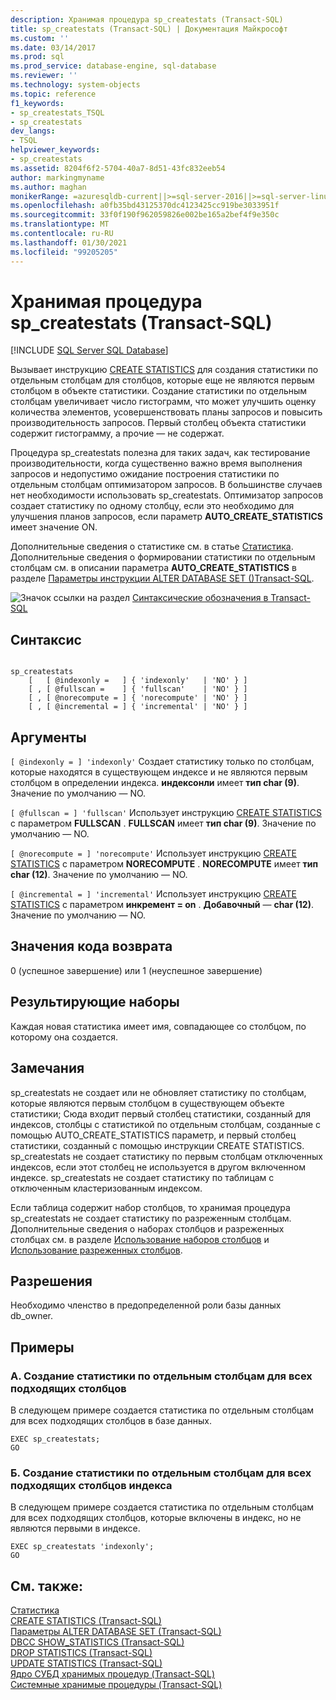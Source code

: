 ```yaml
---
description: Хранимая процедура sp_createstats (Transact-SQL)
title: sp_createstats (Transact-SQL) | Документация Майкрософт
ms.custom: ''
ms.date: 03/14/2017
ms.prod: sql
ms.prod_service: database-engine, sql-database
ms.reviewer: ''
ms.technology: system-objects
ms.topic: reference
f1_keywords:
- sp_createstats_TSQL
- sp_createstats
dev_langs:
- TSQL
helpviewer_keywords:
- sp_createstats
ms.assetid: 8204f6f2-5704-40a7-8d51-43fc832eeb54
author: markingmyname
ms.author: maghan
monikerRange: =azuresqldb-current||>=sql-server-2016||>=sql-server-linux-2017||=azuresqldb-mi-current
ms.openlocfilehash: a0fb35bd43125370dc4123425cc919be3033951f
ms.sourcegitcommit: 33f0f190f962059826e002be165a2bef4f9e350c
ms.translationtype: MT
ms.contentlocale: ru-RU
ms.lasthandoff: 01/30/2021
ms.locfileid: "99205205"
---
```

# <a name="sp_createstats-transact-sql"></a>Хранимая процедура sp_createstats (Transact-SQL)
[!INCLUDE [SQL Server SQL Database](../../includes/applies-to-version/sql-asdb.md)]

  Вызывает инструкцию [CREATE STATISTICS](../../t-sql/statements/create-statistics-transact-sql.md) для создания статистики по отдельным столбцам для столбцов, которые еще не являются первым столбцом в объекте статистики. Создание статистики по отдельным столбцам увеличивает число гистограмм, что может улучшить оценку количества элементов, усовершенствовать планы запросов и повысить производительность запросов. Первый столбец объекта статистики содержит гистограмму, а прочие — не содержат.  
  
 Процедура sp_createstats полезна для таких задач, как тестирование производительности, когда существенно важно время выполнения запросов и недопустимо ожидание построения статистики по отдельным столбцам оптимизатором запросов. В большинстве случаев нет необходимости использовать sp_createstats. Оптимизатор запросов создает статистику по одному столбцу, если это необходимо для улучшения планов запросов, если параметр **AUTO_CREATE_STATISTICS** имеет значение ON.  
  
 Дополнительные сведения о статистике см. в статье [Статистика](../../relational-databases/statistics/statistics.md). Дополнительные сведения о формировании статистики по отдельным столбцам см. в описании параметра **AUTO_CREATE_STATISTICS** в разделе [Параметры инструкции ALTER DATABASE SET &#40;&#41;Transact-SQL](../../t-sql/statements/alter-database-transact-sql-set-options.md).  
  
 ![Значок ссылки на раздел](../../database-engine/configure-windows/media/topic-link.gif "Значок ссылки на раздел") [Синтаксические обозначения в Transact-SQL](../../t-sql/language-elements/transact-sql-syntax-conventions-transact-sql.md)  
  
## <a name="syntax"></a>Синтаксис  
  
```  
  
sp_createstats   
    [   [ @indexonly =   ] { 'indexonly'   | 'NO' } ]   
    [ , [ @fullscan =    ] { 'fullscan'    | 'NO' } ]   
    [ , [ @norecompute = ] { 'norecompute' | 'NO' } ]  
    [ , [ @incremental = ] { 'incremental' | 'NO' } ]  
```  
  
## <a name="arguments"></a>Аргументы  
`[ @indexonly = ] 'indexonly'` Создает статистику только по столбцам, которые находятся в существующем индексе и не являются первым столбцом в определении индекса. **индексонли** имеет **тип char (9)**. Значение по умолчанию — NO.  
  
`[ @fullscan = ] 'fullscan'` Использует инструкцию [CREATE STATISTICS](../../t-sql/statements/create-statistics-transact-sql.md) с параметром **FULLSCAN** . **FULLSCAN** имеет **тип char (9)**.  Значение по умолчанию — NO.  
  
`[ @norecompute = ] 'norecompute'` Использует инструкцию [CREATE STATISTICS](../../t-sql/statements/create-statistics-transact-sql.md) с параметром **NORECOMPUTE** . **NORECOMPUTE** имеет **тип char (12)**.  Значение по умолчанию — NO.  
  
`[ @incremental = ] 'incremental'` Использует инструкцию [CREATE STATISTICS](../../t-sql/statements/create-statistics-transact-sql.md) с параметром **инкремент = on** . **Добавочный** — **char (12)**.  Значение по умолчанию — NO.  
  
## <a name="return-code-values"></a>Значения кода возврата  
 0 (успешное завершение) или 1 (неуспешное завершение)  
  
## <a name="result-sets"></a>Результирующие наборы  
 Каждая новая статистика имеет имя, совпадающее со столбцом, по которому она создается.  
  
## <a name="remarks"></a>Замечания  
 sp_createstats не создает или не обновляет статистику по столбцам, которые являются первым столбцом в существующем объекте статистики;  Сюда входит первый столбец статистики, созданный для индексов, столбцы с статистикой по отдельным столбцам, созданные с помощью AUTO_CREATE_STATISTICS параметр, и первый столбец статистики, созданный с помощью инструкции CREATE STATISTICS. sp_createstats не создает статистику по первым столбцам отключенных индексов, если этот столбец не используется в другом включенном индексе. sp_createstats не создает статистику по таблицам с отключенным кластеризованным индексом.  
  
 Если таблица содержит набор столбцов, то хранимая процедура sp_createstats не создает статистику по разреженным столбцам. Дополнительные сведения о наборах столбцов и разреженных столбцах см. в разделе [Использование наборов столбцов](../../relational-databases/tables/use-column-sets.md) и [Использование разреженных столбцов](../../relational-databases/tables/use-sparse-columns.md).  
  
## <a name="permissions"></a>Разрешения  
 Необходимо членство в предопределенной роли базы данных db_owner.  
  
## <a name="examples"></a>Примеры  
  
### <a name="a-create-single-column-statistics-on-all-eligible-columns"></a>A. Создание статистики по отдельным столбцам для всех подходящих столбцов  
 В следующем примере создается статистика по отдельным столбцам для всех подходящих столбцов в базе данных.  
  
```  
EXEC sp_createstats;  
GO  
```  
  
### <a name="b-create-single-column-statistics-on-all-eligible-index-columns"></a>Б. Создание статистики по отдельным столбцам для всех подходящих столбцов индекса  
 В следующем примере создается статистика по отдельным столбцам для всех подходящих столбцов, которые включены в индекс, но не являются первыми в индексе.  
  
```  
EXEC sp_createstats 'indexonly';  
GO  
```  
  
## <a name="see-also"></a>См. также:  
 [Статистика](../../relational-databases/statistics/statistics.md)   
 [CREATE STATISTICS (Transact-SQL)](../../t-sql/statements/create-statistics-transact-sql.md)   
 [Параметры ALTER DATABASE SET (Transact-SQL)](../../t-sql/statements/alter-database-transact-sql-set-options.md)   
 [DBCC SHOW_STATISTICS (Transact-SQL)](../../t-sql/database-console-commands/dbcc-show-statistics-transact-sql.md)   
 [DROP STATISTICS (Transact-SQL)](../../t-sql/statements/drop-statistics-transact-sql.md)   
 [UPDATE STATISTICS (Transact-SQL)](../../t-sql/statements/update-statistics-transact-sql.md)   
 [Ядро СУБД хранимых процедур &#40;Transact-SQL&#41;](../../relational-databases/system-stored-procedures/database-engine-stored-procedures-transact-sql.md)   
 [Системные хранимые процедуры (Transact-SQL)](../../relational-databases/system-stored-procedures/system-stored-procedures-transact-sql.md)  
  
  
